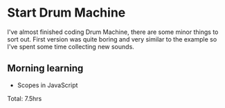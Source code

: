 # Start Drum Machine

I've almost finished coding Drum Machine, there are some minor things to sort out.
First version was quite boring and very similar to the example so I've spent some
time collecting new sounds.

## Morning learning
* Scopes in JavaScript

Total: 7.5hrs
